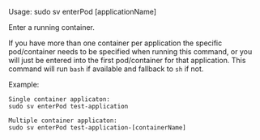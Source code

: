 Usage: sudo sv enterPod [applicationName]

Enter a running container.

If you have more than one container per application the specific pod/container needs to be specified when running this command, or you will just be entered into the first pod/container for that application. This command will run `bash` if available and fallback to `sh` if not.

Example:
```
Single container applicaton:
sudo sv enterPod test-application

Multiple container applicaton:
sudo sv enterPod test-application-[containerName]
```